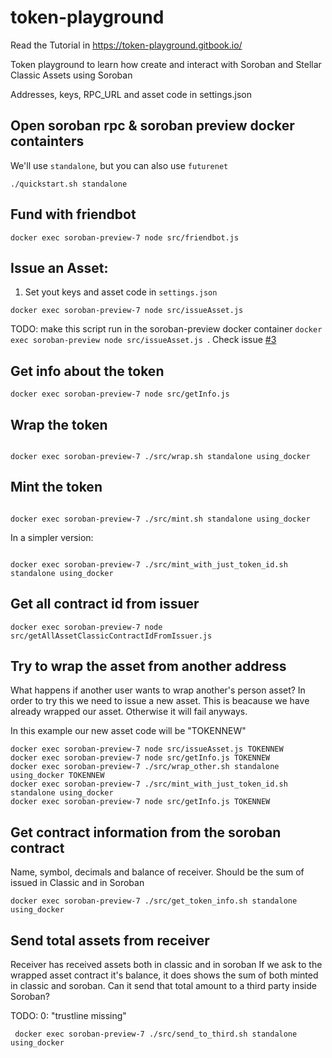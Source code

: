 # token-playground

Read the Tutorial in https://token-playground.gitbook.io/

Token playground to learn how create and interact with Soroban and Stellar Classic Assets using Soroban 


Addresses, keys, RPC_URL and asset code in settings.json

## Open soroban rpc & soroban preview docker containters
We'll use `standalone`, but you can also use `futurenet`
```
./quickstart.sh standalone
```
## Fund with friendbot
```
docker exec soroban-preview-7 node src/friendbot.js
```
## Issue an Asset:
1. Set yout keys and asset code in `settings.json`

```
docker exec soroban-preview-7 node src/issueAsset.js
```
TODO: make this script run in the soroban-preview docker container
`docker exec soroban-preview node src/issueAsset.js `. Check issue [#3](https://github.com/esteblock/token-playground/issues/3)

## Get info about the token
```
docker exec soroban-preview-7 node src/getInfo.js

```

## Wrap the token
```

docker exec soroban-preview-7 ./src/wrap.sh standalone using_docker
```


## Mint the token
```

docker exec soroban-preview-7 ./src/mint.sh standalone using_docker
```
In a simpler version:

```

docker exec soroban-preview-7 ./src/mint_with_just_token_id.sh standalone using_docker
```

## Get all contract id from issuer
```
docker exec soroban-preview-7 node  src/getAllAssetClassicContractIdFromIssuer.js
```

## Try to wrap the asset from another address
What happens if another user wants to wrap another's person asset?
In order to try this we need to issue a new asset. 
This is beacause we have already wrapped our asset. Otherwise it will fail anyways.

In this example our new asset code will be "TOKENNEW"
```
docker exec soroban-preview-7 node src/issueAsset.js TOKENNEW
docker exec soroban-preview-7 node src/getInfo.js TOKENNEW
docker exec soroban-preview-7 ./src/wrap_other.sh standalone using_docker TOKENNEW
docker exec soroban-preview-7 ./src/mint_with_just_token_id.sh standalone using_docker
docker exec soroban-preview-7 node src/getInfo.js TOKENNEW
```

## Get contract information from the soroban contract
Name, symbol, decimals and balance of receiver.
Should be the sum of issued in Classic and in Soroban
```
docker exec soroban-preview-7 ./src/get_token_info.sh standalone using_docker
```

## Send total assets from receiver
Receiver has received assets both in classic and in soroban
If we ask to the wrapped asset contract it's balance, it does shows the sum of both minted in classic and soroban.
Can it send that total amount to a third party inside Soroban?

TODO:    0: "trustline missing"
```
 docker exec soroban-preview-7 ./src/send_to_third.sh standalone using_docker
```


